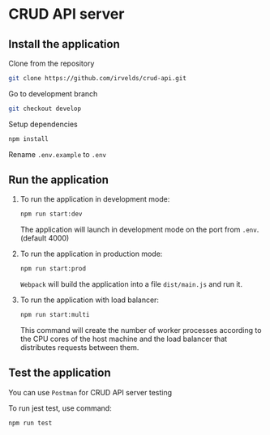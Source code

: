# CRUD API server

## Install the application

Clone from the repository

```sh
git clone https://github.com/irvelds/crud-api.git
```

Go to development branch

```sh
git checkout develop
```

Setup dependencies

```sh
npm install
```

Rename `.env.example` to `.env` 


## Run the application

1. To run the application in development mode:

   ```sh
   npm run start:dev
   ```

   The application will launch in development mode on the port from `.env`. (default 4000)

2. To run the application in production mode:

   ```sh
   npm run start:prod
   ```
   `Webpack` will build the application into a file `dist/main.js` and run it.

3. To run the application with load balancer:

    ```sh
    npm run start:multi
    ```
    This command will create the number of worker processes according to the CPU cores of the host machine 
    and the load balancer that distributes requests between them.

## Test the application

You can use `Postman` for CRUD API server testing


To run jest test, use command:
```sh
npm run test
```
